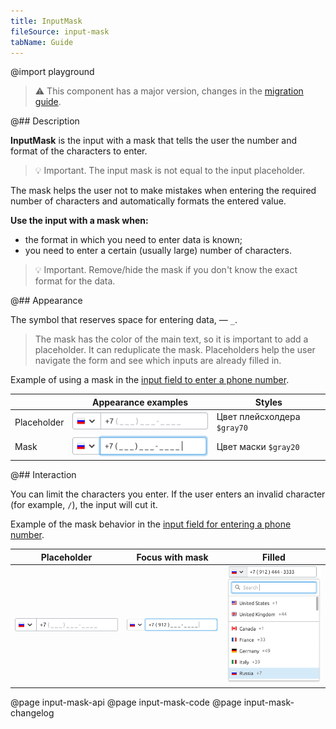```yaml
---
title: InputMask
fileSource: input-mask
tabName: Guide
---
```


@import playground

> ⚠️ This component has a major version, changes in the [migration guide](/internal/migration-guide).

@## Description

**InputMask** is the input with a mask that tells the user the number and format of the characters to enter.

> 💡 Important. The input mask is not equal to the input placeholder.

The mask helps the user not to make mistakes when entering the required number of characters and automatically formats the entered value.

**Use the input with a mask when:**

- the format in which you need to enter data is known;
- you need to enter a certain (usually large) number of characters.

> 💡 Important. Remove/hide the mask if you don't know the exact format for the data.

@## Appearance

The symbol that reserves space for entering data, — `_`.

> The mask has the color of the main text, so it is important to add a placeholder. It can reduplicate the mask. Placeholders help the user navigate the form and see which inputs are already filled in.

Example of using a mask in the [input field to enter a phone number](/components/input-phone/input-phone-code).

|             | Appearance examples                                | Styles                      |
| ----------- | -------------------------------------------------- | --------------------------- |
| Placeholder | ![input with mask](static/placeholder-default.png) | Цвет плейсхолдера `$gray70` |
| Mask        | ![input with mask](static/mask-default.png)        | Цвет маски `$gray20`        |

@## Interaction

You can limit the characters you enter. If the user enters an invalid character (for example, `/`), the input will cut it.

Example of the mask behavior in the [input field for entering a phone number](/components/input-phone/input-phone-code).

| Placeholder                                        | Focus with mask                                    | Filled                                            |
| -------------------------------------------------- | -------------------------------------------------- | ------------------------------------------------- |
| ![input with mask](static/placeholder-default.png) | ![input with mask in focus](static/mask-focus.png) | ![filled input with mask](static/mask-filled.png) |

@page input-mask-api
@page input-mask-code
@page input-mask-changelog
